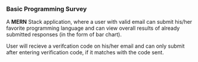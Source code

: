 ### Basic Programming Survey

A **MERN** Stack application, where a user with valid email can submit his/her favorite programming language and can view overall results of already submitted responses (in the form of bar chart).

User will recieve a verifcation code on his/her email and can only submit after entering verification code, if it matches with the code sent.